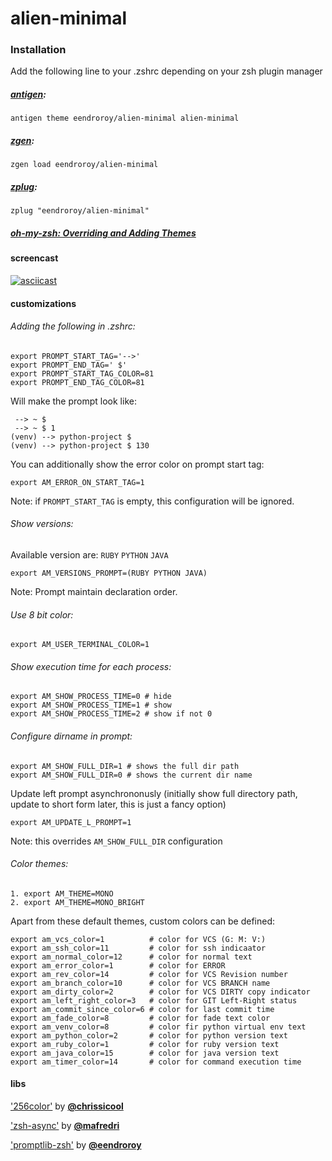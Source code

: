 # alien-minimal

### Installation

Add the following line to your .zshrc depending on your zsh plugin manager

##### [antigen](https://github.com/zsh-users/antigen):

    antigen theme eendroroy/alien-minimal alien-minimal

##### [zgen](https://github.com/tarjoilija/zgen):

    zgen load eendroroy/alien-minimal

##### [zplug](https://github.com/zplug/zplug):

    zplug "eendroroy/alien-minimal"

##### [oh-my-zsh: Overriding and Adding Themes](https://github.com/robbyrussell/oh-my-zsh/wiki/Customization#overriding-and-adding-themes)

#### screencast

[![asciicast](http://asciinema.org/a/134365.png)](https://asciinema.org/a/134365)

#### customizations
    
###### Adding the following in .zshrc:

    export PROMPT_START_TAG='-->'
    export PROMPT_END_TAG=' $'
    export PROMPT_START_TAG_COLOR=81
    export PROMPT_END_TAG_COLOR=81

Will make the prompt look like:

     --> ~ $
     --> ~ $ 1
    (venv) --> python-project $
    (venv) --> python-project $ 130

You can additionally show the error color on prompt start tag:

    export AM_ERROR_ON_START_TAG=1

Note: if `PROMPT_START_TAG` is empty, this configuration will be ignored.

###### Show versions:

Available version are: `RUBY` `PYTHON` `JAVA`

    export AM_VERSIONS_PROMPT=(RUBY PYTHON JAVA)

Note: Prompt maintain declaration order.

###### Use 8 bit color:

    export AM_USER_TERMINAL_COLOR=1

###### Show execution time for each process:

    export AM_SHOW_PROCESS_TIME=0 # hide
    export AM_SHOW_PROCESS_TIME=1 # show
    export AM_SHOW_PROCESS_TIME=2 # show if not 0

###### Configure dirname in prompt:

    export AM_SHOW_FULL_DIR=1 # shows the full dir path
    export AM_SHOW_FULL_DIR=0 # shows the current dir name

Update left prompt asynchrononusly (initially show full directory path, update to short form later, this is just a fancy option)

    export AM_UPDATE_L_PROMPT=1

Note: this overrides `AM_SHOW_FULL_DIR` configuration

###### Color themes:

    1. export AM_THEME=MONO
    2. export AM_THEME=MONO_BRIGHT

Apart from these default themes, custom colors can be defined:

    export am_vcs_color=1          # color for VCS (G: M: V:)
    export am_ssh_color=11         # color for ssh indicaator
    export am_normal_color=12      # color for normal text
    export am_error_color=1        # color for ERROR
    export am_rev_color=14         # color for VCS Revision number
    export am_branch_color=10      # color for VCS BRANCH name
    export am_dirty_color=2        # color for VCS DIRTY copy indicator
    export am_left_right_color=3   # color for GIT Left-Right status
    export am_commit_since_color=6 # color for last commit time
    export am_fade_color=8         # color for fade text color
    export am_venv_color=8         # color fir python virtual env text
    export am_python_color=2       # color for python version text
    export am_ruby_color=1         # color for ruby version text
    export am_java_color=15        # color for java version text
    export am_timer_color=14       # color for command execution time

#### libs

['256color'](https://github.com/chrissicool/zsh-256color) by **[@chrissicool](https://github.com/chrissicool)**

['zsh-async'](https://github.com/mafredri/zsh-async) by **[@mafredri](https://github.com/mafredri)**

['promptlib-zsh'](https://github.com/eendroroy/promptlib-zsh) by **[@eendroroy](https://github.com/eendroroy)**
